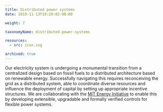 ```yaml
---
title: Distributed power systems
date: 2019-11-13T19:29:02-08:00

weight: 7

taxonomyName: distributed-power-systems

resources:
  - src: icon.svg

archived: true
---
```

Our electricity system is undergoing a monumental transition from a centralized design based on fossil fuels to a distributed architecture based on renewable energy. Successfully navigating this requires reconceiving the grid as a distributed system, able to coordinate diverse resources and influence the deployment of capital by setting up appropriate incentive structures. We are collaborating with the [MIT Energy Initiative](https://energy.mit.edu/) to enable this by developing extensible, upgradable and formally verified controls for flexible power systems.
